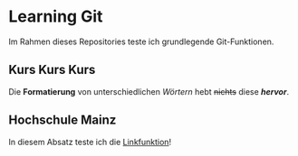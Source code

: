 # Learning Git

Im Rahmen dieses Repositories teste ich grundlegende Git-Funktionen.

## Kurs Kurs Kurs

Die **Formatierung** von unterschiedlichen _Wörtern_ hebt ~~nichts~~ diese **_hervor_**.

## Hochschule Mainz

In diesem Absatz teste ich die [Linkfunktion](https://www.hs-mainz.de)!
